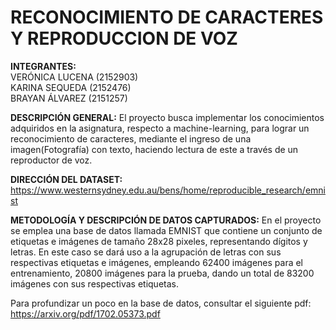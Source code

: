 
# RECONOCIMIENTO DE CARACTERES Y REPRODUCCION DE VOZ

<b>INTEGRANTES:</b><br>     VERÓNICA LUCENA (2152903)  
                            KARINA SEQUEDA (2152476)  
                            BRAYAN ÁLVAREZ (2151257)

 <b>DESCRIPCIÓN GENERAL:</b> El proyecto busca implementar los conocimientos adquiridos en la asignatura, respecto a
machine-learning, para lograr un reconocimiento de caracteres, mediante el ingreso de una
imagen(Fotografía) con texto, haciendo lectura de este a través de un reproductor de voz.

 <b>DIRECCIÓN DEL DATASET:</b> https://www.westernsydney.edu.au/bens/home/reproducible_research/emnist

 <b>METODOLOGÍA Y DESCRIPCIÓN DE DATOS CAPTURADOS:</b> En el proyecto se emplea una base de datos llamada EMNIST que contiene un conjunto de etiquetas e imágenes de tamaño 28x28 pixeles, representando dígitos y letras. En este caso se dará uso a la agrupación de letras con sus respectivas etiquetas e imágenes, empleando 62400 imágenes para el entrenamiento, 20800 imágenes para la prueba, dando un total de 83200 imágenes con sus respectivas etiquetas.

Para profundizar un poco en la base de datos, consultar el siguiente pdf: https://arxiv.org/pdf/1702.05373.pdf

